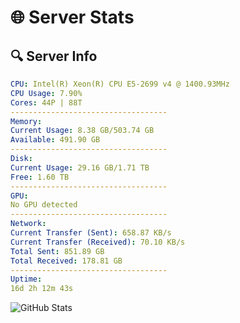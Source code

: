 # 🌐 Server Stats
## 🔍 Server Info
```yaml
CPU: Intel(R) Xeon(R) CPU E5-2699 v4 @ 1400.93MHz
CPU Usage: 7.90%
Cores: 44P | 88T
-----------------------------------
Memory:
Current Usage: 8.38 GB/503.74 GB
Available: 491.90 GB
-----------------------------------
Disk:
Current Usage: 29.16 GB/1.71 TB
Free: 1.60 TB
-----------------------------------
GPU:
No GPU detected
-----------------------------------
Network:
Current Transfer (Sent): 658.87 KB/s
Current Transfer (Received): 70.10 KB/s
Total Sent: 851.89 GB
Total Received: 178.81 GB
-----------------------------------
Uptime:
16d 2h 12m 43s
```
![GitHub Stats](https://img.shields.io/badge/Updated-2025-05-05_19:21:31-blue)